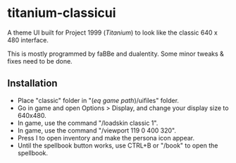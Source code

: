 # titanium-classicui

A theme UI built for Project 1999 (_Titanium_) to look like the classic 640 x 480 interface.

This is mostly programmed by faBBe and dualentity. Some minor tweaks & fixes need to be done.

## Installation

- Place "classic" folder in "(_eq game path_)/uifiles" folder.
- Go in game and open Options > Display, and change your display size to 640x480.
- In game, use the command "/loadskin classic 1".
- In game, use the command "/viewport 119 0 400 320".
- Press I to open inventory and make the persona icon appear.
- Until the spellbook button works, use CTRL+B or "/book" to open the spellbook.
